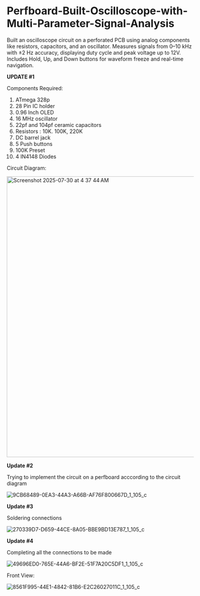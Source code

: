 # Perfboard-Built-Oscilloscope-with-Multi-Parameter-Signal-Analysis
Built an oscilloscope circuit on a perforated PCB using analog components like resistors, capacitors, and an oscillator. Measures signals from 0–10 kHz with ±2 Hz accuracy, displaying duty cycle and peak voltage up to 12V. Includes Hold, Up, and Down buttons for waveform freeze and real-time navigation.

**UPDATE #1**

Components Required:

1. ATmega 328p
2. 28 Pin IC holder
3. 0.96 Inch OLED
4. 16 MHz oscillator
5. 22pf and 104pf ceramic capacitors
6. Resistors : 10K. 100K, 220K
7. DC barrel jack
8. 5 Push buttons
9. 100K Preset
10. 4 IN4148 Diodes

Circuit Diagram:

<img width="1367" height="757" alt="Screenshot 2025-07-30 at 4 37 44 AM" src="https://github.com/user-attachments/assets/a83d4b1c-9c1a-47f4-a121-4033854c817e" />

**Update #2**

Trying to implement the circuit on a perfboard acccording to the circuit diagram

![9CB68489-0EA3-44A3-A66B-AF76F800667D_1_105_c](https://github.com/user-attachments/assets/e7e09b76-bd59-40c0-a349-56d4d2e25878)
 
 
**Update #3**

Soldering connections

![270339D7-D659-44CE-8A05-BBE9BD13E787_1_105_c](https://github.com/user-attachments/assets/9b7ee3f9-3413-43ed-ada2-879a2e9ec1db)

**Update #4**

Completing all the connections to be made

![49696ED0-765E-44A6-BF2E-51F7A20C5DF1_1_105_c](https://github.com/user-attachments/assets/2e17fe8d-c317-4e58-8933-7e52d84b4eb8)

Front View: 

![8561F995-44E1-4842-81B6-E2C26027011C_1_105_c](https://github.com/user-attachments/assets/b46badfc-fd71-4cdc-b97a-a093d694d3ff)





 


